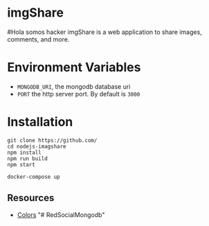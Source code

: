 # imgShare
#Hola somos hacker
imgShare is a web application to share images, comments, and more.



# Environment Variables

- `MONGODB_URI`, the mongodb database uri
- `PORT` the http server port. By default is `3000`

# Installation

```
git clone https://github.com/
cd nodejs-imagshare
npm install
npm run build
npm start
```


```
docker-compose up
```



## Resources

- [Colors](https://www.color-hex.com/color-palette/26292)
"# RedSocialMongodb" 
